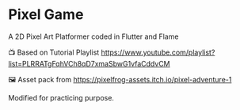 # Pixel Game

A 2D Pixel Art Platformer coded in Flutter and Flame

📺 Based on Tutorial Playlist <https://www.youtube.com/playlist?list=PLRRATgFqhVCh8qD7xmaSbwG1vfaCddvCM>

🖼️ Asset pack from <https://pixelfrog-assets.itch.io/pixel-adventure-1>

Modified for practicing purpose.